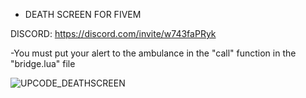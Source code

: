 * DEATH SCREEN FOR FIVEM

DISCORD: https://discord.com/invite/w743faPRyk

  
-You must put your alert to the ambulance in the "call" function in the "bridge.lua" file

![UPCODE_DEATHSCREEN](https://github.com/upcodestore/UPCODE-DEATHSCREEN/assets/142344139/df770640-df43-40df-9902-eef9d7b6a004)
